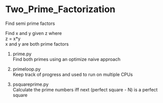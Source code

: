 # Two_Prime_Factorization

Find semi prime factors  

Find x and y given z where  
z = x*y  
x and y are both prime factors  

1) prime.py  
	Find both primes using an optimize naive approach

2) primeloop.py  
	Keep track of progress and used to run on multiple CPUs

3) psquareprime.py  
	Calculate the prime numbers iff next (perfect square - N) is a perfect square  
	